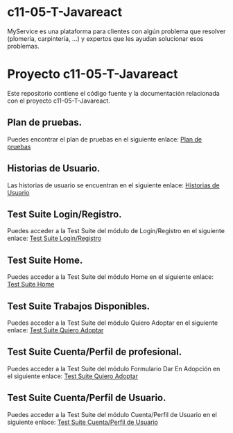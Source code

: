 # c11-05-T-Javareact
MyService es una plataforma para clientes con algún problema que resolver (plomería, carpintería, …) y  expertos  que les ayudan solucionar esos problemas.

# Proyecto c11-05-T-Javareact

Este repositorio contiene el código fuente y la documentación relacionada con el proyecto c11-05-T-Javareact.

## Plan de pruebas.

Puedes encontrar el plan de pruebas en el siguiente enlace: [Plan de pruebas](https://docs.google.com/document/d/1m_wGnOlNRf0Ji0UmxXDsZKhvCIoV97LPRQI9KBVM3xw/edit#)


## Historias de Usuario.

Las historias de usuario se encuentran en el siguiente enlace: [Historias de Usuario](https://docs.google.com/document/d/1n1h53vlgCHGZE_w3it7UCP29qkhdZNpfIgq7nsFObZM/edit)


## Test Suite Login/Registro.

Puedes acceder a la Test Suite del módulo de Login/Registro en el siguiente enlace: [Test Suite Login/Registro](https://docs.google.com/spreadsheets/d/1djmwBgjPIe0Dk9X23-fqPCdjkadD726qjhP-hAicfXI/edit#gid=0) 



## Test Suite Home.

Puedes acceder a la Test Suite del módulo Home en el siguiente enlace: [Test Suite Home](https://docs.google.com/spreadsheets/d/1GNkNpS79ELdxCv8L-Y_rQ_eLR8R0VLyi5F1AwMuFQBo/edit#gid=0)


## Test Suite Trabajos Disponibles.

Puedes acceder a la Test Suite del módulo Quiero Adoptar en el siguiente enlace: [Test Suite Quiero Adoptar](https://docs.google.com/spreadsheets/d/17H72dLb8poapprFYiDYSShr-IOGx4t7qSnx6dsXgxYk/edit#gid=0)


## Test Suite Cuenta/Perfil de profesional.

Puedes acceder a la Test Suite del módulo Formulario Dar En Adopción en el siguiente enlace: [Test Suite Quiero Adoptar](https://docs.google.com/spreadsheets/d/1ZQ11CJHAT3w1vsaaVfJhbuINT-7xt_a2j0TIMGYEmp0/edit#gid=0)



## Test Suite Cuenta/Perfil de Usuario.

Puedes acceder a la Test Suite del módulo Cuenta/Perfil de Usuario en el siguiente enlace: [Test Suite Cuenta/Perfil de Usuario](https://docs.google.com/spreadsheets/d/1DkMaofLZ2FdKjTmEieHIxpmKgZF2Ouig6juPOhs4e5Q/edit#gid=0)
